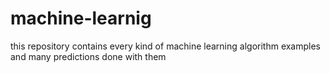 # machine-learnig

this repository contains every kind of machine learning algorithm examples and many predictions done with them

